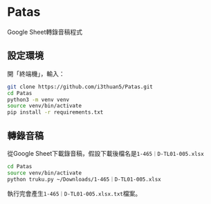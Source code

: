 # Patas

Google Sheet轉錄音稿程式

## 設定環境

開「終端機」，輸入：

```bash
git clone https://github.com/i3thuan5/Patas.git
cd Patas
python3 -m venv venv
source venv/bin/activate
pip install -r requirements.txt
```

## 轉錄音稿

從Google Sheet下載錄音稿，假設下載後檔名是`1-465｜D-TL01-005.xlsx`

```bash
cd Patas
source venv/bin/activate
python truku.py ~/Downloads/1-465｜D-TL01-005.xlsx
```

執行完會產生`1-465｜D-TL01-005.xlsx.txt`檔案。
